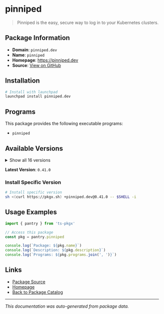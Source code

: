 # pinniped

> Pinniped is the easy, secure way to log in to your Kubernetes clusters.

## Package Information

- **Domain**: `pinniped.dev`
- **Name**: `pinniped`
- **Homepage**: https://pinniped.dev
- **Source**: [View on GitHub](https://github.com/pkgxdev/pantry/tree/main/projects/pinniped.dev/package.yml)

## Installation

```bash
# Install with launchpad
launchpad install pinniped.dev
```

## Programs

This package provides the following executable programs:

- `pinniped`

## Available Versions

<details>
<summary>Show all 16 versions</summary>

- `0.41.0`, `0.40.0`, `0.39.0`, `0.38.0`, `0.37.0`
- `0.36.0`, `0.35.0`, `0.34.0`, `0.33.0`, `0.32.0`
- `0.31.0`, `0.30.0`, `0.29.0`, `0.28.0`, `0.27.0`
- `0.26.0`

</details>

**Latest Version**: `0.41.0`

### Install Specific Version

```bash
# Install specific version
sh <(curl https://pkgx.sh) +pinniped.dev@0.41.0 -- $SHELL -i
```

## Usage Examples

```typescript
import { pantry } from 'ts-pkgx'

// Access this package
const pkg = pantry.pinniped

console.log(`Package: ${pkg.name}`)
console.log(`Description: ${pkg.description}`)
console.log(`Programs: ${pkg.programs.join(', ')}`)
```

## Links

- [Package Source](https://github.com/pkgxdev/pantry/tree/main/projects/pinniped.dev/package.yml)
- [Homepage](https://pinniped.dev)
- [Back to Package Catalog](../../package-catalog.md)

---

*This documentation was auto-generated from package data.*
